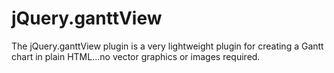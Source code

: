 jQuery.ganttView
================

The jQuery.ganttView plugin is a very lightweight plugin for creating a Gantt chart in plain HTML...no vector graphics or images required.